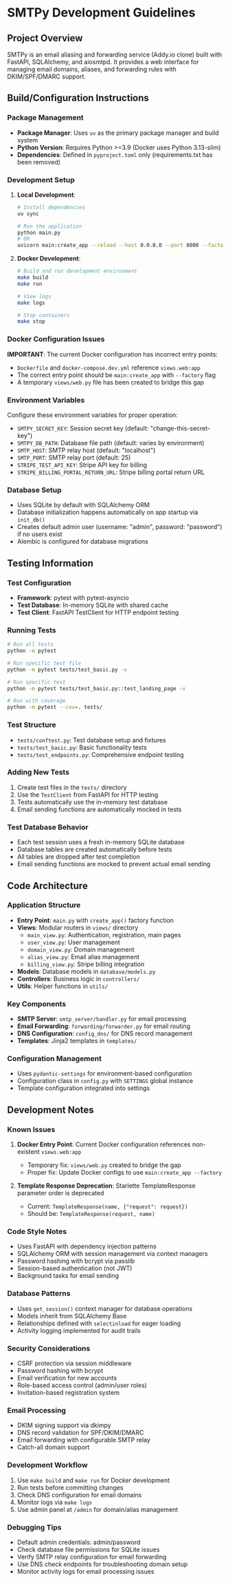 # SMTPy Development Guidelines

## Project Overview
SMTPy is an email aliasing and forwarding service (Addy.io clone) built with FastAPI, SQLAlchemy, and aiosmtpd. It provides a web interface for managing email domains, aliases, and forwarding rules with DKIM/SPF/DMARC support.

## Build/Configuration Instructions

### Package Management
- **Package Manager**: Uses `uv` as the primary package manager and build system
- **Python Version**: Requires Python >=3.9 (Docker uses Python 3.13-slim)
- **Dependencies**: Defined in `pyproject.toml` only (requirements.txt has been removed)

### Development Setup
1. **Local Development**:
   ```bash
   # Install dependencies
   uv sync
   
   # Run the application
   python main.py
   # OR
   uvicorn main:create_app --reload --host 0.0.0.0 --port 8000 --factory
   ```

2. **Docker Development**:
   ```bash
   # Build and run development environment
   make build
   make run
   
   # View logs
   make logs
   
   # Stop containers
   make stop
   ```

### Docker Configuration Issues
**IMPORTANT**: The current Docker configuration has incorrect entry points:
- `Dockerfile` and `docker-compose.dev.yml` reference `views.web:app`
- The correct entry point should be `main:create_app` with `--factory` flag
- A temporary `views/web.py` file has been created to bridge this gap

### Environment Variables
Configure these environment variables for proper operation:
- `SMTPY_SECRET_KEY`: Session secret key (default: "change-this-secret-key")
- `SMTPY_DB_PATH`: Database file path (default: varies by environment)
- `SMTP_HOST`: SMTP relay host (default: "localhost")
- `SMTP_PORT`: SMTP relay port (default: 25)
- `STRIPE_TEST_API_KEY`: Stripe API key for billing
- `STRIPE_BILLING_PORTAL_RETURN_URL`: Stripe billing portal return URL

### Database Setup
- Uses SQLite by default with SQLAlchemy ORM
- Database initialization happens automatically on app startup via `init_db()`
- Creates default admin user (username: "admin", password: "password") if no users exist
- Alembic is configured for database migrations

## Testing Information

### Test Configuration
- **Framework**: pytest with pytest-asyncio
- **Test Database**: In-memory SQLite with shared cache
- **Test Client**: FastAPI TestClient for HTTP endpoint testing

### Running Tests
```bash
# Run all tests
python -m pytest

# Run specific test file
python -m pytest tests/test_basic.py -v

# Run specific test
python -m pytest tests/test_basic.py::test_landing_page -v

# Run with coverage
python -m pytest --cov=. tests/
```

### Test Structure
- `tests/conftest.py`: Test database setup and fixtures
- `tests/test_basic.py`: Basic functionality tests
- `tests/test_endpoints.py`: Comprehensive endpoint testing

### Adding New Tests
1. Create test files in the `tests/` directory
2. Use the `TestClient` from FastAPI for HTTP testing
3. Tests automatically use the in-memory test database
4. Email sending functions are automatically mocked in tests

### Test Database Behavior
- Each test session uses a fresh in-memory SQLite database
- Database tables are created automatically before tests
- All tables are dropped after test completion
- Email sending functions are mocked to prevent actual email sending

## Code Architecture

### Application Structure
- **Entry Point**: `main.py` with `create_app()` factory function
- **Views**: Modular routers in `views/` directory
  - `main_view.py`: Authentication, registration, main pages
  - `user_view.py`: User management
  - `domain_view.py`: Domain management
  - `alias_view.py`: Email alias management
  - `billing_view.py`: Stripe billing integration
- **Models**: Database models in `database/models.py`
- **Controllers**: Business logic in `controllers/`
- **Utils**: Helper functions in `utils/`

### Key Components
- **SMTP Server**: `smtp_server/handler.py` for email processing
- **Email Forwarding**: `forwarding/forwarder.py` for email routing
- **DNS Configuration**: `config_dns/` for DNS record management
- **Templates**: Jinja2 templates in `templates/`

### Configuration Management
- Uses `pydantic-settings` for environment-based configuration
- Configuration class in `config.py` with `SETTINGS` global instance
- Template configuration integrated into settings

## Development Notes

### Known Issues
1. **Docker Entry Point**: Current Docker configuration references non-existent `views.web:app`
   - Temporary fix: `views/web.py` created to bridge the gap
   - Proper fix: Update Docker configs to use `main:create_app --factory`

2. **Template Response Deprecation**: Starlette TemplateResponse parameter order is deprecated
   - Current: `TemplateResponse(name, {"request": request})`
   - Should be: `TemplateResponse(request, name)`

### Code Style Notes
- Uses FastAPI with dependency injection patterns
- SQLAlchemy ORM with session management via context managers
- Password hashing with bcrypt via passlib
- Session-based authentication (not JWT)
- Background tasks for email sending

### Database Patterns
- Uses `get_session()` context manager for database operations
- Models inherit from SQLAlchemy Base
- Relationships defined with `selectinload` for eager loading
- Activity logging implemented for audit trails

### Security Considerations
- CSRF protection via session middleware
- Password hashing with bcrypt
- Email verification for new accounts
- Role-based access control (admin/user roles)
- Invitation-based registration system

### Email Processing
- DKIM signing support via dkimpy
- DNS record validation for SPF/DKIM/DMARC
- Email forwarding with configurable SMTP relay
- Catch-all domain support

### Development Workflow
1. Use `make build` and `make run` for Docker development
2. Run tests before committing changes
3. Check DNS configuration for email domains
4. Monitor logs via `make logs`
5. Use admin panel at `/admin` for domain/alias management

### Debugging Tips
- Default admin credentials: admin/password
- Check database file permissions for SQLite issues
- Verify SMTP relay configuration for email forwarding
- Use DNS check endpoints for troubleshooting domain setup
- Monitor activity logs for email processing issues